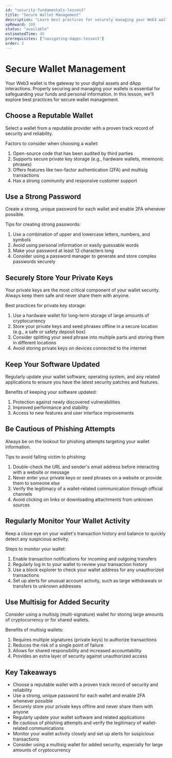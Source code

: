 ```yaml
---
id: "security-fundamentals-lesson3" 
title: "Secure Wallet Management"
description: "Learn best practices for securely managing your Web3 wallets and protecting your digital assets."
xpReward: 100
status: "available"
estimatedTime: 45
prerequisites: ["navigating-dapps-lesson1"]
order: 3
---
```


# Secure Wallet Management

Your Web3 wallet is the gateway to your digital assets and dApp interactions. Properly securing and managing your wallets is essential for safeguarding your funds and personal information. In this lesson, we'll explore best practices for secure wallet management.

## Choose a Reputable Wallet

Select a wallet from a reputable provider with a proven track record of security and reliability.

Factors to consider when choosing a wallet:
1. Open-source code that has been audited by third parties
2. Supports secure private key storage (e.g., hardware wallets, mnemonic phrases)
3. Offers features like two-factor authentication (2FA) and multisig transactions
4. Has a strong community and responsive customer support

## Use a Strong Password

Create a strong, unique password for each wallet and enable 2FA whenever possible.

Tips for creating strong passwords:
1. Use a combination of upper and lowercase letters, numbers, and symbols
2. Avoid using personal information or easily guessable words
3. Make your password at least 12 characters long
4. Consider using a password manager to generate and store complex passwords securely

## Securely Store Your Private Keys

Your private keys are the most critical component of your wallet security. Always keep them safe and never share them with anyone.

Best practices for private key storage:
1. Use a hardware wallet for long-term storage of large amounts of cryptocurrency
2. Store your private keys and seed phrases offline in a secure location (e.g., a safe or safety deposit box)
3. Consider splitting your seed phrase into multiple parts and storing them in different locations
4. Avoid storing private keys on devices connected to the internet

## Keep Your Software Updated

Regularly update your wallet software, operating system, and any related applications to ensure you have the latest security patches and features.

Benefits of keeping your software updated:
1. Protection against newly discovered vulnerabilities
2. Improved performance and stability
3. Access to new features and user interface improvements

## Be Cautious of Phishing Attempts

Always be on the lookout for phishing attempts targeting your wallet information.

Tips to avoid falling victim to phishing:
1. Double-check the URL and sender's email address before interacting with a website or message
2. Never enter your private keys or seed phrases on a website or provide them to someone else
3. Verify the legitimacy of a wallet-related communication through official channels
4. Avoid clicking on links or downloading attachments from unknown sources

## Regularly Monitor Your Wallet Activity

Keep a close eye on your wallet's transaction history and balance to quickly detect any suspicious activity.

Steps to monitor your wallet:
1. Enable transaction notifications for incoming and outgoing transfers
2. Regularly log in to your wallet to review your transaction history
3. Use a block explorer to check your wallet address for any unauthorized transactions
4. Set up alerts for unusual account activity, such as large withdrawals or transfers to unknown addresses

## Use Multisig for Added Security

Consider using a multisig (multi-signature) wallet for storing large amounts of cryptocurrency or for shared wallets.

Benefits of multisig wallets:
1. Requires multiple signatures (private keys) to authorize transactions
2. Reduces the risk of a single point of failure
3. Allows for shared responsibility and increased accountability
4. Provides an extra layer of security against unauthorized access

## Key Takeaways

- Choose a reputable wallet with a proven track record of security and reliability
- Use a strong, unique password for each wallet and enable 2FA whenever possible
- Securely store your private keys offline and never share them with anyone
- Regularly update your wallet software and related applications
- Be cautious of phishing attempts and verify the legitimacy of wallet-related communications
- Monitor your wallet activity closely and set up alerts for suspicious transactions
- Consider using a multisig wallet for added security, especially for large amounts of cryptocurrency